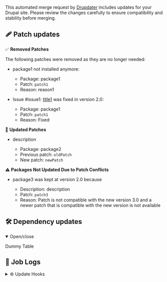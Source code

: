 This automated merge request by [Drupdater](https://github.com/drupdater/drupdater) includes updates for your Drupal site. Please review the changes carefully to ensure compatibility and stability before merging.

## 🩹 Patch updates

✅ **Removed Patches**

The following patches were removed as they are no longer needed:

- package1 not installed anymore:

  - Package: package1
  - Patch: `patch1`
  - Reason: reason1

- Issue #issue1: [title1](link1) was fixed in version 2.0:

  - Package: package1
  - Patch: `patch1`
  - Reason: Fixed

🔄 **Updated Patches**

- description

  - Package: package2
  - Previous patch: `oldPatch`
  - New patch: `newPatch`

⚠️ **Packages Not Updated Due to Patch Conflicts**

- package3 was kept at version 2.0 because

  - Description: description
  - Patch: `patch3`
  - Reason: Patch is not compatible with the new version 3.0 and a newer patch that is compatible with the new version is not available


## 🛠️ Dependency updates

<details open>
<summary>Open/close</summary>

Dummy Table

</details>

## 📄 Job Logs

<details>
<summary>⚙️ Update Hooks</summary>

| Hook | Description |
| ---- | ----------- |
| hook | description |

</details>

